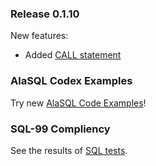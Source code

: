 ### Release 0.1.10

New features:
* Added [CALL statement](https://github.com/agershun/alasql/wiki/CALL)

### AlaSQL Codex Examples

Try new [AlaSQL Code Examples](http://alasql.org/codex)!
 
### SQL-99 Compliency

See the results of [SQL tests](https://github.com/agershun/alasql/blob/master/TESTLOG.md).
